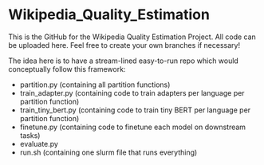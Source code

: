 # Wikipedia_Quality_Estimation
This is the GitHub for the Wikipedia Quality Estimation Project. All code can be uploaded here. Feel free to create your own branches if necessary!

The idea here is to have a stream-lined easy-to-run repo which would conceptually follow this framework:
- partition.py (containing all partition functions)
- train_adapter.py (containing code to train adapters per language per partition function)
- train_tiny_bert.py (containing code to train tiny BERT per language per partition function)
- finetune.py (containing code to finetune each model on downstream tasks)
- evaluate.py
- run.sh (containing one slurm file that runs everything)

